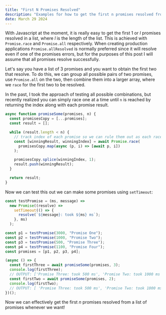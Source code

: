 ```yaml
---
title: "First N Promises Resolved"
description: "Examples for how to get the first n promises resolved from an array."
date: March 29 2024
---
```


With Javascript at the moment, it is really easy to get the first 1 or _l_ promises resolved in a list, where _l_ is the length of the list. This is achieved with `Promise.race` and `Promise.all` respectively. When creating production applications `Promise.allResolved` is normally preferred since it will resolve even if one of the promises errors, but for the purposes of this post I will assume that all promises resolve successfully.

Let's say you have a list of 3 promises and you want to obtain the first two that resolve. To do this, we can group all possible pairs of two promises, use `Promise.all` on the two, then combine them into a larger array, where we `race` for the first two to be resolved.

In the past, I took the approach of testing all possible combinations, but recently realized you can simply race one at a time until `n` is reached by returning the index along with each promise result.

```js
async function promiseSome(promises, n) {
  const promisesCopy = [...promises];
  const result = [];

  while (result.length < n) {
    // track index of each promise so we can rule them out as each race completes
    const [winningResult, winningIndex] = await Promise.race(
      promisesCopy.map(async (p, i) => [await p, i])
    );

    promisesCopy.splice(winningIndex, 1);
    result.push(winningResult);
  }

  return result;
}
```

Now we can test this out we can make some promises using `setTimeout`:

```js
const testPromise = (ms, message) =>
  new Promise((resolve) =>
    setTimeout(() => {
      resolve(`${message}: took ${ms} ms`);
    }, ms)
  );

const p1 = testPromise(3000, "Promise One");
const p2 = testPromise(1000, "Promise Two");
const p3 = testPromise(500, "Promise Three");
const p4 = testPromise(1100, "Promise Four");
const promises = [p1, p2, p3, p4];

(async () => {
  const firstThree = await promiseSome(promises, 3);
  console.log(firstThree);
  // OUTPUT: ['Promise Three: took 500 ms', 'Promise Two: took 1000 ms', 'Promise Four: took 1100 ms']
  const firstTwo = await promiseSome(promises, 2);
  console.log(firstTwo);
  // OUTPUT: [ 'Promise Three: took 500 ms', 'Promise Two: took 1000 ms' ]
})();
```

Now we can effectively get the first _n_ promises resolved from a list of promises whenever we want!
